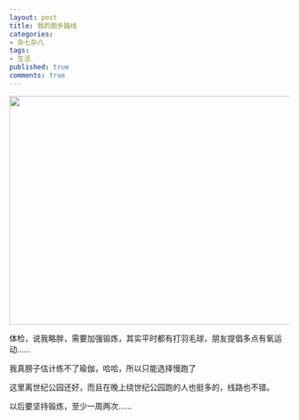 ```yaml
---
layout: post
title: 我的跑步路线
categories:
- 杂七杂八
tags:
- 生活
published: true
comments: true
---
```

<p><img class="alignnone size-full wp-image-976" title="屏幕快照 2012-11-04 上午3.36.30" src="http://www.fireyang.com/blog/wp-content/uploads/2010/08/屏幕快照-2012-11-04-上午3.36.30.png" alt="" width="614" height="411" /></p>

<p>体检，说我略胖，需要加强锻炼，其实平时都有打羽毛球，朋友提倡多点有氧运动……</p>

<p>我真膀子估计练不了瑜伽，哈哈，所以只能选择慢跑了</p>

<p>这里离世纪公园还好，而且在晚上绕世纪公园跑的人也挺多的，线路也不错。</p>

<p>以后要坚持锻炼，至少一周两次……</p>

<p>&nbsp;</p>

